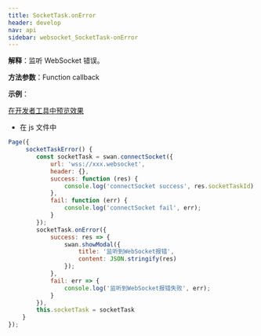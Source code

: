 ```yaml
---
title: SocketTask.onError
header: develop
nav: api
sidebar: websocket_SocketTask-onError
---
```


 

**解释**：监听 WebSocket 错误。

**方法参数**：Function callback

**示例**：

<a href="swanide://fragment/33f5346f3be5b653f3a36962a62622821572997904644" title="在开发者工具中预览效果" target="_self">在开发者工具中预览效果</a>

* 在 js 文件中

```js
Page({
     socketTaskError() {
        const socketTask = swan.connectSocket({
            url: 'wss://xxx.websocket',
            header: {},
            success: function (res) {
                console.log('connectSocket success', res.socketTaskId)
            },
            fail: function (err) {
                console.log('connectSocket fail', err);
            }
        });
        socketTask.onError({
            success: res => {
                swan.showModal({
                    title: '监听到WebSocket报错',
                    content: JSON.stringify(res)
                });
            },
            fail: err => {
                console.log('监听到WebSocket报错失败', err);
            }
        }),
        this.socketTask = socketTask
    }
});
```